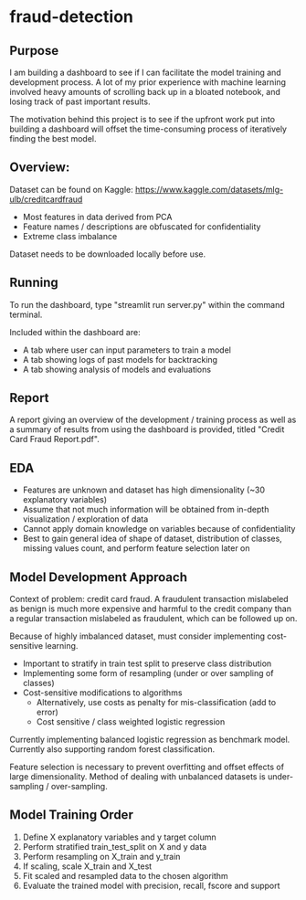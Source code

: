 # fraud-detection

## Purpose

I am building a dashboard to see if I can facilitate the model training and development process. 
A lot of my prior experience with machine learning involved heavy amounts of scrolling back up in a bloated notebook,
and losing track of past important results. 

The motivation behind this project is to see if the upfront work put into building a dashboard will offset the 
time-consuming process of iteratively finding the best model.

## Overview:

Dataset can be found on Kaggle: 
https://www.kaggle.com/datasets/mlg-ulb/creditcardfraud 
- Most features in data derived from PCA
- Feature names / descriptions are obfuscated for confidentiality
- Extreme class imbalance

Dataset needs to be downloaded locally before use.

## Running

To run the dashboard, type "streamlit run server.py" within the command terminal.

Included within the dashboard are:
- A tab where user can input parameters to train a model
- A tab showing logs of past models for backtracking 
- A tab showing analysis of models and evaluations

## Report

A report giving an overview of the development / training process as well as a summary of results from using the dashboard is provided, titled "Credit Card Fraud Report.pdf".

## EDA

- Features are unknown and dataset has high dimensionality (~30 explanatory variables)
- Assume that not much information will be obtained from in-depth visualization / exploration of data
- Cannot apply domain knowledge on variables because of confidentiality
- Best to gain general idea of shape of dataset, distribution of classes, missing values count, and perform feature selection later on

## Model Development Approach

Context of problem: credit card fraud. A fraudulent transaction mislabeled as benign is much more expensive and harmful to the credit company than a regular transaction mislabeled as fraudulent, which can be followed up on.

Because of highly imbalanced dataset, must consider implementing cost-sensitive learning.
- Important to stratify in train test split to preserve class distribution
- Implementing some form of resampling (under or over sampling of classes)
- Cost-sensitive modifications to algorithms
  - Alternatively, use costs as penalty for mis-classification (add to error)
  - Cost sensitive / class weighted logistic regression

Currently implementing balanced logistic regression as benchmark model.
Currently also supporting random forest classification.

Feature selection is necessary to prevent overfitting and offset effects of large dimensionality. Method of dealing with unbalanced datasets is under-sampling / over-sampling.

## Model Training Order

1. Define X explanatory variables and y target column
2. Perform stratified train_test_split on X and y data
3. Perform resampling on X_train and y_train
4. If scaling, scale X_train and X_test
5. Fit scaled and resampled data to the chosen algorithm
6. Evaluate the trained model with precision, recall, fscore and support
